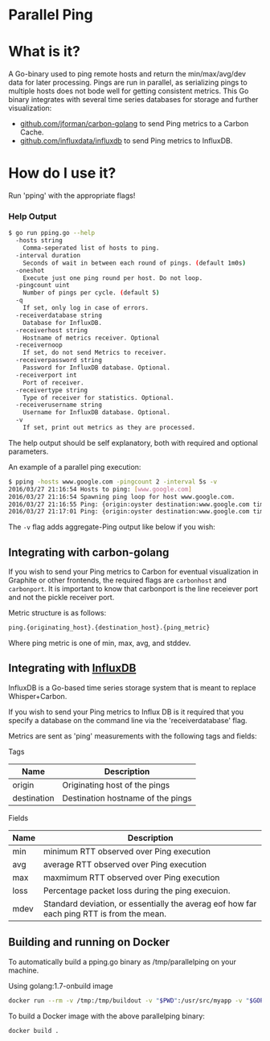 Parallel Ping
=============

# What is it?

A Go-binary used to ping remote hosts and return the min/max/avg/dev data for later processing. Pings are run in parallel, as serializing pings to multiple hosts does not bode well for getting consistent metrics. This Go binary integrates with several time series databases for storage and further visualization:

* [github.com/jforman/carbon-golang](http://www.github.com/jforman/carbon-golang) to send Ping metrics to a Carbon Cache.
* [github.com/influxdata/influxdb](https://github.com/influxdata/influxdb/tree/master/client/v2) to send Ping metrics to InfluxDB.

# How do I use it?

Run 'pping' with the appropriate flags!

### Help Output

```bash
$ go run pping.go --help
  -hosts string
    Comma-seperated list of hosts to ping.
  -interval duration
    Seconds of wait in between each round of pings. (default 1m0s)
  -oneshot
    Execute just one ping round per host. Do not loop.
  -pingcount uint
    Number of pings per cycle. (default 5)
  -q 
    If set, only log in case of errors.
  -receiverdatabase string
    Database for InfluxDB.
  -receiverhost string
    Hostname of metrics receiver. Optional
  -receivernoop
    If set, do not send Metrics to receiver.
  -receiverpassword string
    Password for InfluxDB database. Optional.
  -receiverport int
    Port of receiver.
  -receivertype string
    Type of receiver for statistics. Optional.
  -receiverusername string
    Username for InfluxDB database. Optional.
  -v
    If set, print out metrics as they are processed.
```

The help output should be self explanatory, both with required and optional parameters. 

An example of a parallel ping execution:

```bash
$ pping -hosts www.google.com -pingcount 2 -interval 5s -v
2016/03/27 21:16:54 Hosts to ping: [www.google.com]
2016/03/27 21:16:54 Spawning ping loop for host www.google.com.
2016/03/27 21:16:55 Ping: {origin:oyster destination:www.google.com time:1459127815 stats:{loss:0 min:20.118 avg:21.142 max:22.166 mdev:1.024}}.
2016/03/27 21:17:01 Ping: {origin:oyster destination:www.google.com time:1459127821 stats:{loss:0 min:20.951 avg:21.543 max:22.136 mdev:0.61}}.
```

The `-v` flag adds aggregate-Ping output like below if you wish:

## Integrating with carbon-golang

If you wish to send your Ping metrics to Carbon for eventual visualization in Graphite or other frontends, the required flags are `carbonhost` and `carbonport`. It is important to know that carbonport is the line receiever port and not the pickle receiver port.

Metric structure is as follows:

```bash
ping.{originating_host}.{destination_host}.{ping_metric}
```

Where ping metric is one of min, max, avg, and stddev.

## Integrating with [InfluxDB](https://influxdata.com/)

InfluxDB is a Go-based time series storage system that is meant to replace Whisper+Carbon.

If you wish to send your Ping metrics to Influx DB is it required that you specify a database on the command line via the 'receiverdatabase' flag.

Metrics are sent as 'ping' measurements with the following tags and fields:

Tags

| Name | Description |
| --- | --- |
| origin | Originating host of the pings |
| destination | Destination hostname of the pings |

Fields

| Name | Description |
| --- | --- |
| min | minimum RTT observed over Ping execution |
| avg | average RTT observed over Ping execution |
| max | maxmimum RTT observed over Ping execution |
| loss | Percentage packet loss during the ping execuion. |
| mdev | Standard deviation, or essentially the averag eof how far each ping RTT is from the mean. |


## Building and running on Docker

To automatically build a pping.go binary as /tmp/parallelping on your machine.

Using golang:1.7-onbuild image

```bash
docker run --rm -v /tmp:/tmp/buildout -v "$PWD":/usr/src/myapp -v "$GOPATH":/go -w /usr/src/myapp -e CGO_ENABLED=0 golang:1.7-onbuild go build -o /tmp/buildout/parallelping
```

To build a Docker image with the above parallelping binary:

```bash
docker build .
```
